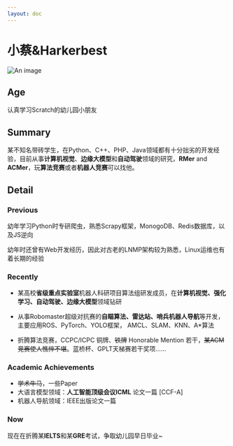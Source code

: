 ```yaml
---
layout: doc
---
```

# <Badge type="warning" text="管理" /> 小蔡&Harkerbest
![An image](http://q1.qlogo.cn/g?b=qq&nk=2737914384&s=160)

## Age

认真学习Scratch的幼儿园小朋友

## Summary

某不知名带砖学生，在Python、C++、PHP、Java领域都有十分拙劣的开发经验，目前从事**计算机视觉**、**边缘大模型**和**自动驾驶**领域的研究，**RMer** and **ACMer**，玩**算法竞赛**或者**机器人竞赛**可以找他。

## Detail

### Previous

幼年学习Python时专研爬虫，熟悉Scrapy框架，MonogoDB、Redis数据库，以及JS逆向

幼年时还曾有Web开发经历，因此对古老的LNMP架构较为熟悉，Linux运维也有着长期的经验

### Recently

- 某高校**省级重点实验室**机器人科研项目算法组研发成员，在**计算机视觉、强化学习、自动驾驶、边缘大模型**领域钻研

- 从事Robomaster超级对抗赛的**自瞄算法、雷达站、哨兵机器人导航**等开发，主要应用ROS、PyTorch、YOLO框架，
AMCL、SLAM、KNN、A*算法

- 折腾算法竞赛，CCPC/ICPC 铜牌、~~铁牌~~ Honorable Mention 若干，~~某ACM竞赛使人憔悴不堪~~。蓝桥杯、GPLT天梯赛若干奖项……

### Academic Achievements

- ~~学术牛马~~，一些Paper
- 大语言模型领域：**人工智能顶级会议ICML** 论文一篇 [CCF-A]
- 机器人导航领域：IEEE出版论文一篇

### Now

现在在折腾某**IELTS**和某**GRE**考试，争取幼儿园早日毕业~

